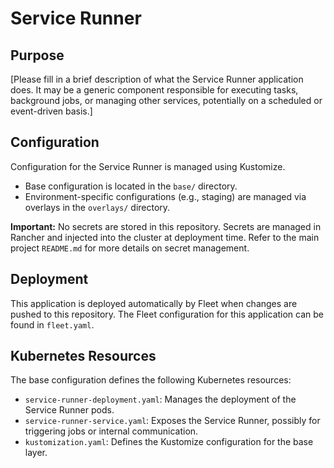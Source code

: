 # Service Runner

## Purpose
[Please fill in a brief description of what the Service Runner application does. It may be a generic component responsible for executing tasks, background jobs, or managing other services, potentially on a scheduled or event-driven basis.]

## Configuration
Configuration for the Service Runner is managed using Kustomize.
- Base configuration is located in the `base/` directory.
- Environment-specific configurations (e.g., staging) are managed via overlays in the `overlays/` directory.

**Important:** No secrets are stored in this repository. Secrets are managed in Rancher and injected into the cluster at deployment time. Refer to the main project `README.md` for more details on secret management.

## Deployment
This application is deployed automatically by Fleet when changes are pushed to this repository. The Fleet configuration for this application can be found in `fleet.yaml`.

## Kubernetes Resources
The base configuration defines the following Kubernetes resources:
- `service-runner-deployment.yaml`: Manages the deployment of the Service Runner pods.
- `service-runner-service.yaml`: Exposes the Service Runner, possibly for triggering jobs or internal communication.
- `kustomization.yaml`: Defines the Kustomize configuration for the base layer.
